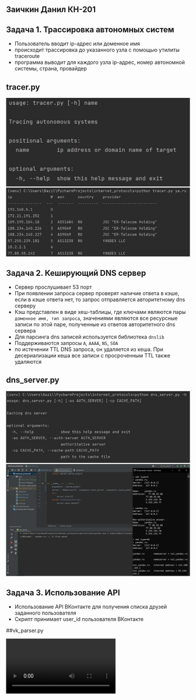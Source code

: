 ## Заичкин Данил КН-201



## Задача 1. Трассировка автономных систем
- Пользователь вводит ip-адрес или доменное имя
- происходит трассировка до указанного узла с помощью утилиты traceroute
- программа выводит для каждого узла ip-адрес, номер автономной системы, страна, провайдер  

## tracer.py 
![help](https://github.com/Danil-Zaichkin/Internet_protocols/raw/main/img/tracer_help.jpg)
![output](https://github.com/Danil-Zaichkin/Internet_protocols/raw/main/img/tracer_output_example.jpg)

## Задача 2. Кеширующий DNS сервер
- Сервер прослушивает 53 порт
- При появлении запроса сервер проверят наличие ответа в кэше, если в кэше ответа нет, то запрос отправляется авторитетному dns серверу
- Кэш представлен в виде хеш-таблицы, где ключами являются пары `доменное имя, тип запроса`, 
значениями являются все ресурсные записи по этой паре, полученные из ответов авторитетного dns сервера
- Для парсинга dns записей используется библиотека `dnslib`
- Поддерживаются запросы `A`, `AAAA`, `NS`, `SOA`
- по истечении TTL DNS запроса, он удаляется из кеша. При десериализации кеша все записи с просроченным TTL также удаляются

## dns_server.py

![help](https://github.com/Danil-Zaichkin/Internet_protocols/raw/main/img/dns_server_help.jpg)
![help](https://github.com/Danil-Zaichkin/Internet_protocols/raw/main/img/dns_server_example.jpg)

## Задача 3. Использование API
- Использование API ВКонтакте для получения списка друзей заданного пользователя
- Скрипт принимает user_id пользователя ВКонтакте

##vk_parser.py

![help](https://github.com/Danil-Zaichkin/Internet_protocols/raw/main/img/vk_pareser_work.mkv)